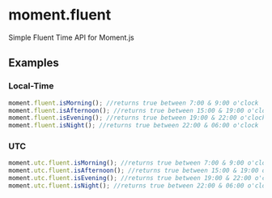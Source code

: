 moment.fluent
=============

Simple Fluent Time API for Moment.js

Examples
--------

### Local-Time

``` javascript
moment.fluent.isMorning(); //returns true between 7:00 & 9:00 o'clock
moment.fluent.isAfternoon(); //returns true between 15:00 & 19:00 o'clock
moment.fluent.isEvening(); //returns true between 19:00 & 22:00 o'clock
moment.fluent.isNight(); //returns true between 22:00 & 06:00 o'clock
```

### UTC

``` javascript
moment.utc.fluent.isMorning(); //returns true between 7:00 & 9:00 o'clock
moment.utc.fluent.isAfternoon(); //returns true between 15:00 & 19:00 o'clock
moment.utc.fluent.isEvening(); //returns true between 19:00 & 22:00 o'clock
moment.utc.fluent.isNight(); //returns true between 22:00 & 06:00 o'clock
```

